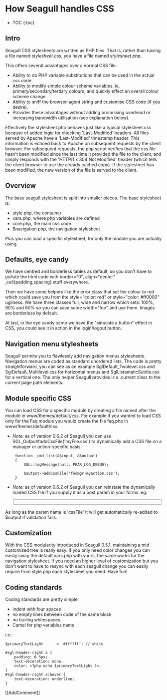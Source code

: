 <!-- Name: Howto/CSS/Handling -->
<!-- Version: 3 -->
<!-- Last-Modified: 2007/02/14 15:53:08 -->
<!-- Author: demian -->
<!-- Status: Original -->

# How Seagull handles CSS
* TOC
{:toc}

## Intro

Seagull CSS stylesheets are written as PHP files.  That is, rather than having a file named _stylesheet.css_, you have a file named _stylesheet.php_.

This offers several advantages over a normal CSS file:
  * Ability to do PHP variable substitutions that can be used in the actual css code.
  * Ability to modify simple colour scheme variables, ie, primary/secondary/tertiary colours, and quickly effect an overall colour scheme change.
  * Ability to sniff the browser-agent string and customise CSS code (if you desire).
  * Provides these advantages without adding processing overhead or increasing bandwidth utilisation (see explanation below).

Effectively the stylesheet.php behaves just like a typical stylesheet.css because of added logic for checking 'Last-Modified' headers.  All files served by Apache have a 'Last-Modified' timestamp header.  This information is echoed back to Apache on subsequent requests by the client browser.  For subsequent requests, the php script verifies that the css file hasn't been modified since the last time it provided the file to the client, and simply responds with the 'HTTP/1.x 304 Not Modified' header (which tells the client browser to use the already cached copy).  If the stylesheet has been modified, the new version of the file is served to the client.

## Overview

The base seagull stylesheet is split into smaller pieces. The base stylesheet is:
  * style.php, the container
  * vars.php, where php variables are defined
  * core.php, the main css code
  * $navigation.php, the navigation stylesheet 

Plus you can load a specific stylesheet, for only the module you are actually using.

## Defaults, eye candy

We have centred and borderless tables as default, so you don't have to pollute the html code with border="0", align="center" ,cell{padding,spacing} stuff everywhere.

Then we have some helpers like the error class that set the colour to red which could save you from the style="color: red" or style="color: #ff0000" ugliness. We have three classes full, wide and narrow which sets: 100%, 90% and 60% so you can save some width="foo" and use them. Images are borderless by default.

At last, in the eye candy camp we have the "simulate a button" effect in CSS, you could see it in action in the login/logout button.

## Navigation menu stylesheets
Seagull permits you to flawlessly add navigation menus stylesheets. Navigation menus are coded as standard unordered lists. The code is pretty straightforward, you can see as an example SglDefault\_Twolevel.css and SglDefault\_Multilevel.css for horizontal menus and SglListamaticSubtle.css for a vertical one. The only helper Seagull provides is a .current class to the current page path elements.

## Module specific CSS

You can load CSS for a specific module by creating a file named after the module in www/themes/default/css. For example if you wanted to load CSS only for the Faq module you would create the file faq.php in www/themes/default/css.
 
 * *Note:* as of version 0.6.2 of Seagull you can use SGL\_Output#addCssFile('myFile.css') to dynamically add a CSS file on a manager or action-specific basis



		function _cmd_list(&$input, &$output)
		{
		    SGL::logMessage(null, PEAR_LOG_DEBUG);
		
		    $output->addCssFile('foomgr-myaction.css');
		}

 * *Note:* as of version 0.6.2 of Seagull you can reinstate the dynamically loaded CSS file if you supply it as a post param in your forms.  eg:



	<form id="foo">
	    <fieldset class="hide">
	        <input type="hidden" name="redirMod" value="default" />
	        <input type="hidden" name="redirMgr" value="service" />
	        <input type="hidden" name="redirTpl" value="serviceDetail.html" />
	        <input type="hidden" name="contentId" value="{contentId}" />
	        <input type="hidden" name="cssFile" value="foomgr-myaction.css" />
	    </fieldset>
	</form>

As long as the param name is 'cssFile' it will get automatically re-added to $output if validation fails.


## Customization

With the CSS modularity introduced in Seagull 0.5.1, maintaining a mid customized tree is really easy. If you only need color changes you can easily swap the default vars.php with yours, the same works for the navigation stylesheet. If you need an higher level of customization but you don't want to have to resync with each seagull change you can easily require from style.php each stylesheet you need. Have fun!

## Coding standards
Coding standards are pretty simple:
  * indent with four spaces
  * no empty lines between code of the same block
  * no trailing whitespaces
  * Camel for php variables name

i.e.:

	$primaryTextLight      = '#ffffff'; // white
	
	#sgl-header-right a {
	    padding: 0 5px;
	    text-decoration: none;
	    color: <?php echo $primaryTextLight ?>;
	}
	#sgl-header-right a:hover {
	    text-decoration: underline;
	}

[[AddComment]]